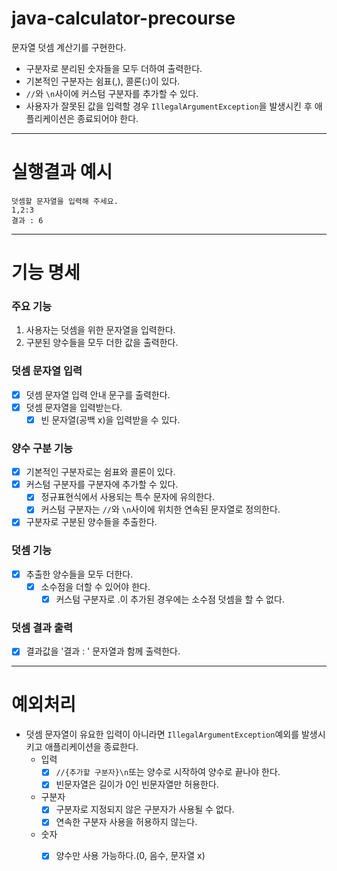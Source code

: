 # java-calculator-precourse

문자열 덧셈 계산기를 구현한다.

- 구분자로 분리된 숫자들을 모두 더하여 출력한다.
- 기본적인 구분자는 쉼표(,), 콜론(:)이 있다.
- `//`와 `\n`사이에 커스텀 구분자를 추가할 수 있다.
- 사용자가 잘못된 값을 입력할 경우 `IllegalArgumentException`을 발생시킨 후 애플리케이션은 종료되어야 한다.
---

# 실행결과 예시

```
덧셈할 문자열을 입력해 주세요.
1,2:3
결과 : 6
```

---

# 기능 명세
### 주요 기능
1. 사용자는 덧셈을 위한 문자열을 입력한다.
2. 구분된 양수들을 모두 더한 값을 출력한다.

### 덧셈 문자열 입력
- [x] 덧셈 문자열 입력 안내 문구를 출력한다.
- [x] 덧셈 문자열을 입력받는다.
    - [x] 빈 문자열(공백 x)을 입력받을 수 있다.

### 양수 구분 기능
- [x] 기본적인 구분자로는 쉼표와 콜론이 있다.
- [x] 커스텀 구분자를 구분자에 추가할 수 있다.
  - [x] 정규표현식에서 사용되는 특수 문자에 유의한다. 
  - [x] 커스텀 구분자는 `//`와 `\n`사이에 위치한 연속된 문자열로 정의한다.
- [x] 구분자로 구분된 양수들을 추출한다.

### 덧셈 기능
- [x] 추출한 양수들을 모두 더한다.
  - [x] 소수점을 더할 수 있어야 한다.
    - [x] 커스텀 구분자로 .이 추가된 경우에는 소수점 덧셈을 할 수 없다.

### 덧셈 결과 출력
- [x] 결과값을 '결과 : ' 문자열과 함께 출력한다.

---

# 예외처리

- 덧셈 문자열이 유요한 입력이 아니라면 `IllegalArgumentException`예외를 발생시키고 애플리케이션을 종료한다.
    - 입력
      - [x] `//{추가할 구분자}\n`또는 양수로 시작하여 양수로 끝나야 한다.
      - [x] 빈문자열은 길이가 0인 빈문자열만 허용한다.
    - 구분자
      - [x] 구분자로 지정되지 않은 구분자가 사용될 수 없다.
      - [x] 연속한 구분자 사용을 허용하지 않는다.
    - 숫자
      - [x] 양수만 사용 가능하다.(0, 음수, 문자열 x)
    